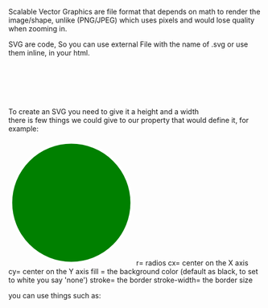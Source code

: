Scalable Vector Graphics are file format that depends on math to render the image/shape, unlike (PNG/JPEG) which uses pixels and would lose quality when zooming in.

SVG are code, So you can use external File with the name of .svg or use them inline, in your html.

To create an SVG you need to give it a height and a width
<svg height='100' width='100'>
</svg>
there is few things we could give to our property that would define it, for example:

<svg height='250' width='250'>
<circle r='120' cx='125' cy='125' fill='green' stroke='white' stroke-width=5px />
</svg>
r= radios
cx= center on the X axis 
cy= center on the Y axis
fill = the background color (default as black, to set to white you say 'none')
stroke= the border
stroke-width= the border size

you can use things such as:
<circle />
<rect />
<line />
